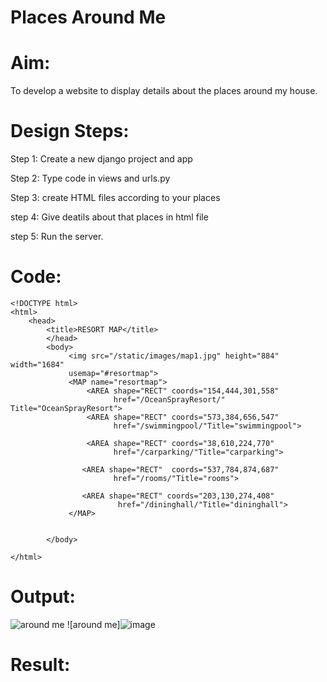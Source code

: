 # Places Around Me
# Aim:
To develop a website to display details about the places around my house.

# Design Steps:
Step 1:
Create a new django project and app

Step 2:
Type code in views and urls.py

Step 3:
create HTML files according to your places

step 4:
Give deatils about that places in html file

step 5:
Run the server.
# Code:
```
<!DOCTYPE html>
<html>
    <head>
        <title>RESORT MAP</title>
        </head>
        <body>
             <img src="/static/images/map1.jpg" height="884" width="1684" 
             usemap="#resortmap">
             <MAP name="resortmap">
                 <AREA shape="RECT" coords="154,444,301,558"
                       href="/OceanSprayResort/" Title="OceanSprayResort">
                 <AREA shape="RECT" coords="573,384,656,547"
                       href="/swimmingpool/"Title="swimmingpool">

                 <AREA shape="RECT" coords="38,610,224,770"
                       href="/carparking/"Title="carparking">

                <AREA shape="RECT"  coords="537,784,874,687"
                       href="/rooms/"Title="rooms">

                <AREA shape="RECT" coords="203,130,274,408"
                        href="/dininghall/"Title="dininghall">
             </MAP>
    
            
        </body>

</html>
```
# Output:


![around me](https://user-images.githubusercontent.com/119389139/214040630-039cfa54-0d08-4e0b-a750-d572187e3040.jpg)
![around me]![image](https://user-images.githubusercontent.com/119389139/214041758-9d0cab3c-280c-4f0f-8099-15591d57a56b.png)


# Result:

